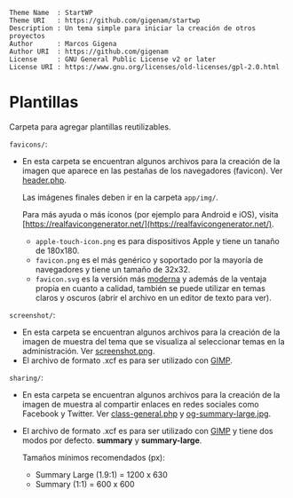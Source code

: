 ```
Theme Name  : StartWP
Theme URI   : https://github.com/gigenam/startwp
Description : Un tema simple para iniciar la creación de otros proyectos
Author      : Marcos Gigena
Author URI  : https://github.com/gigenam
License     : GNU General Public License v2 or later
License URI : https://www.gnu.org/licenses/old-licenses/gpl-2.0.html
```

# Plantillas

Carpeta para agregar plantillas reutilizables.

`favicons/`:

- En esta carpeta se encuentran algunos archivos para la creación de la imagen
  que aparece en las pestañas de los navegadores (favicon). Ver [header.php](../app/header.php#L18).

  Las imágenes finales deben ir en la carpeta `app/img/`.

  Para más ayuda o más íconos (por ejemplo para Android e iOS), visita
  [https://realfavicongenerator.net/](https://realfavicongenerator.net/).

  - `apple-touch-icon.png` es para dispositivos Apple y tiene un tanaño de 180x180.
  - `favicon.png` es el más genérico y soportado por la mayoría de navegadores y
    tiene un tamaño de 32x32.
  - `favicon.svg` es la versión más [moderna](https://caniuse.com/?search=svg%20favicons)
    y además de la ventaja propia en cuanto a calidad, también se puede utilizar
    en temas claros y oscuros (abrir el archivo en un editor de texto para ver).

`screenshot/`:

- En esta carpeta se encuentran algunos archivos para la creación de la imagen de
  muestra del tema que se visualiza al seleccionar temas en la administración.
  Ver [screenshot.png](../app/screenshot.png).
- El archivo de formato .xcf es para ser utilizado con [GIMP](https://gimp.org/).

`sharing/`:

- En esta carpeta se encuentran algunos archivos para la creación de la imagen de
  muestra al compartir enlaces en redes sociales como Facebook y Twitter.
  Ver [class-general.php](../app/inc/setup/class-general.php#L139) y
  [og-summary-large.jpg](../app/img/og-summary-large.jpg).

- El archivo de formato .xcf es para ser utilizado con [GIMP](https://gimp.org/)
  y tiene dos modos por defecto. **summary** y **summary-large**.

  Tamaños mínimos recomendados (px):

  - Summary Large (1.9:1) = 1200 x 630
  - Summary (1:1) = 600 x 600
